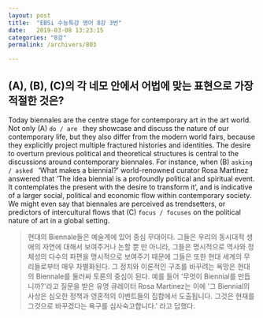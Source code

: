 ```yaml
---
layout: post
title:  "EBSi 수능특강 영어 8강 3번"
date:   2019-03-08 13:23:15
categories: "8강"
permalink: /archivers/803

---
```


## (A), (B), (C)의 각 네모 안에서 어법에 맞는 표현으로 가장 적절한 것은? 
Today biennales are the centre stage for contemporary art in the art world. Not only (A) `do / are `  they showcase and discuss the nature of our contemporary life, but they also differ from the modern world fairs, because they explicitly project multiple fractured histories and identities. The desire to overturn previous political and theoretical structures is central to the discussions around contemporary biennales. For instance, when (B) `asking / asked `  ‘What makes a biennial?’ world-renowned curator Rosa Martinez answered that ‘The idea biennial is a profoundly political and spiritual event. It contemplates the present with the desire to transform it’, and is indicative of a larger social, political and economic flow within contemporary society. We might even say that biennales are perceived as trendsetters, or predictors of intercultural flows that (C) `focus / focuses`  on the political nature of art in a global setting.

<!--more-->

> 현대의 Biennale들은 예술계에 있어 중심 무대이다. 그들은 우리의 동시대적 생애의 자연에 대해서 보여주거나 논할 뿐 만 아니라, 그들은 명시적으로 역사와 정체성의 다수의 파편을 명시적으로 보여주기 때문에 그들은 또한 현대 세계의 무리들로부터 매우 차별화된다. 그 정치와 이론적인 구조를 바꾸려는 욕망은 현대의 Biennale를 둘러싸 토론의 중심이 된다. 예를 들어 '무엇이 Biennial를 만듭니까?'라고 질문을 받은 유명 큐레이터 Rosa Martinez는 이에 '그 Biennial의 사상은 심오한 정책과 영혼적의 이벤트들의 집합에서 도출됩니다. 그것은 현재를 그것으로 바꾸겠다는 욕구를 심사숙고합니다.' 라고 답했다.


